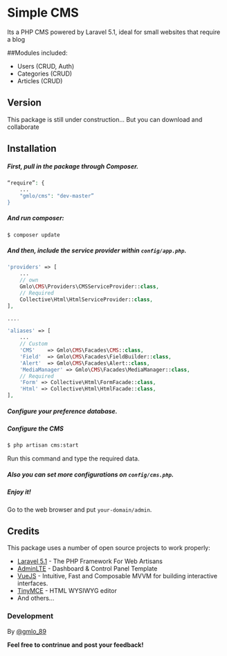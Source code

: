 # Simple CMS

Its a PHP CMS powered by Laravel 5.1, ideal for small websites that require a blog

##Modules included:

  - Users (CRUD, Auth)
  - Categories (CRUD)
  - Articles (CRUD)

## Version
This package is still under construction... But you can download and collaborate

## Installation
##### First, pull in the package through Composer.
```php
“require”: {
	...
	"gmlo/cms": "dev-master”
}
```
##### And run composer:
```sh
$ composer update
```
##### And then, include the service provider within `config/app.php`.
```php
'providers' => [
    ...
	// own
	Gmlo\CMS\Providers\CMSServiceProvider::class,
	// Required
	Collective\Html\HtmlServiceProvider::class,
],

....

'aliases' => [
    ...
    // Custom
    'CMS'    => Gmlo\CMS\Facades\CMS::class,
    'Field'  => Gmlo\CMS\Facades\FieldBuilder::class,
    'Alert'  => Gmlo\CMS\Facades\Alert::class,
    'MediaManager' => Gmlo\CMS\Facades\MediaManager::class,
	// Required
	'Form' => Collective\Html\FormFacade::class,
	'Html' => Collective\Html\HtmlFacade::class,
],
```

##### Configure your preference database.


##### Configure the CMS
```sh
$ php artisan cms:start
```
Run this command and type the required data.
##### Also you can set more configurations on `config/cms.php`.
##### Enjoy it!
Go to the web browser and put `your-domain/admin`.

## Credits
This package uses a number of open source projects to work properly:
* [Laravel 5.1] - The PHP Framework For Web Artisans
* [AdminLTE] -  Dashboard & Control Panel Template 
* [VueJS] -  Intuitive, Fast and Composable MVVM for building interactive interfaces.
* [TinyMCE] - HTML WYSIWYG editor
* And others...

### Development
By [@gmlo_89]

**Feel free to contrinue and post your feedback!**

[AdminLTE]:https://almsaeedstudio.com/
[VueJS]:http://vuejs.org
[TinyMCE]:http://www.tinymce.com/
[Laravel 5.1]:http://laravel.com/
[@gmlo_89]:https://twitter.com/gmlo_89